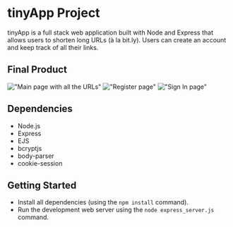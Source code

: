 # tinyApp Project

tinyApp is a full stack web application built with Node and Express that allows users to shorten long URLs (à la bit.ly). Users can create an account and keep track of all their links.

## Final Product

!["Main page with all the URLs"](https://github.com/Gascon1/tinyapp/blob/master/docs/urls-page.png?raw=true)
!["Register page"](https://github.com/Gascon1/tinyapp/blob/master/docs/create-page.png?raw=true)
!["Sign In page"](https://github.com/Gascon1/tinyapp/blob/master/docs/sign-in-page.png?raw=true)

## Dependencies

- Node.js
- Express
- EJS
- bcryptjs
- body-parser
- cookie-session

## Getting Started

- Install all dependencies (using the `npm install` command).
- Run the development web server using the `node express_server.js` command.